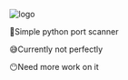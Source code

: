 ![logo](https://github.com/NeoMetalx1/py_telegram_stealer/assets/153954385/0a07c3f2-49f2-4913-b54c-dc8aed45cf8a)

🙌Simple python port scanner

😅Currently not perfectly

😶Need more work on it
